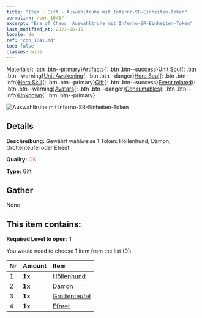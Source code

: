 ```yaml
---
title: "Item - Gift - Auswahltruhe mit Inferno-SR-Einheiten-Token"
permalink: /con_1641/
excerpt: "Era of Chaos  Auswahltruhe mit Inferno-SR-Einheiten-Token"
last_modified_at: 2021-06-15
locale: de
ref: "con_1641.md"
toc: false
classes: wide
---
```

 [Materials](/ItemsDE/){: .btn .btn--primary}[Artifacts](/ItemsDE/Artifacts/){: .btn .btn--success}[Unit Soul](/ItemsDE/UnitSoul/){: .btn .btn--warning}[Unit Awakening](/ItemsDE/UnitAwakening/){: .btn .btn--danger}[Hero Soul](/ItemsDE/HeroSoul/){: .btn .btn--info}[Hero Skill](/ItemsDE/HeroSkill/){: .btn .btn--primary}[Gift](/ItemsDE/Gift/){: .btn .btn--success}[Event related](/ItemsDE/Events/){: .btn .btn--warning}[Avatars](/ItemsDE/Avatars/){: .btn .btn--danger}[Consumables](/ItemsDE/Consumables/){: .btn .btn--info}[Unknown](/ItemsDE/Unknown/){: .btn .btn--primary}

 ![Auswahltruhe mit Inferno-SR-Einheiten-Token](/images/t/i_907257.png)

## Details
 **Beschreibung:** Gewährt wahlweise 1 Token: Höllenhund, Dämon, Grottenteufel oder Efreet.

 **Quality:** <span style="color: #DA70D6">OK</span>

 **Type:** Gift

## Gather

  None

## This item contains:

 **Required Level to open:** 1

 You would need to choose 1 item from the list (0):

  | Nr | Amount |     Item    |
  |:---|:-------|:------------|
  | 1 |  **1x** | [Höllenhund](/ItemsDE/unt_228/) |  | 
  | 2 |  **1x** | [Dämon](/ItemsDE/unt_229/) |  | 
  | 3 |  **1x** | [Grottenteufel](/ItemsDE/unt_230/) |  | 
  | 4 |  **1x** | [Efreet](/ItemsDE/unt_231/) |  | 
